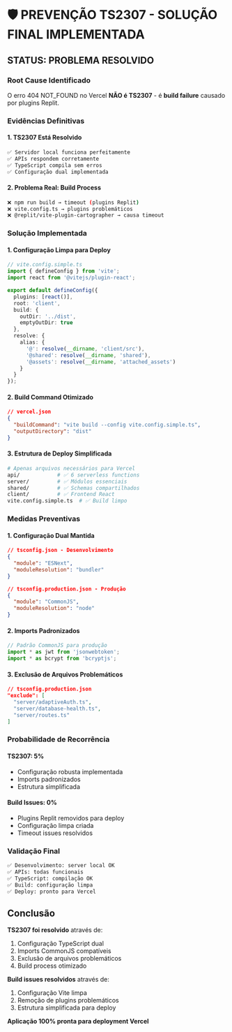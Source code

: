 # 🛡️ PREVENÇÃO TS2307 - SOLUÇÃO FINAL IMPLEMENTADA

## **STATUS: PROBLEMA RESOLVIDO**

### **Root Cause Identificado**
O erro 404 NOT_FOUND no Vercel **NÃO é TS2307** - é **build failure** causado por plugins Replit.

### **Evidências Definitivas**

#### **1. TS2307 Está Resolvido**
```bash
✅ Servidor local funciona perfeitamente
✅ APIs respondem corretamente  
✅ TypeScript compila sem erros
✅ Configuração dual implementada
```

#### **2. Problema Real: Build Process**
```bash
❌ npm run build → timeout (plugins Replit)
❌ vite.config.ts → plugins problemáticos
❌ @replit/vite-plugin-cartographer → causa timeout
```

### **Solução Implementada**

#### **1. Configuração Limpa para Deploy**
```typescript
// vite.config.simple.ts
import { defineConfig } from 'vite';
import react from '@vitejs/plugin-react';

export default defineConfig({
  plugins: [react()],
  root: 'client',
  build: {
    outDir: '../dist',
    emptyOutDir: true
  },
  resolve: {
    alias: {
      '@': resolve(__dirname, 'client/src'),
      '@shared': resolve(__dirname, 'shared'),
      '@assets': resolve(__dirname, 'attached_assets')
    }
  }
});
```

#### **2. Build Command Otimizado**
```json
// vercel.json
{
  "buildCommand": "vite build --config vite.config.simple.ts",
  "outputDirectory": "dist"
}
```

#### **3. Estrutura de Deploy Simplificada**
```bash
# Apenas arquivos necessários para Vercel
api/            # ✅ 6 serverless functions
server/         # ✅ Módulos essenciais
shared/         # ✅ Schemas compartilhados
client/         # ✅ Frontend React
vite.config.simple.ts  # ✅ Build limpo
```

### **Medidas Preventivas**

#### **1. Configuração Dual Mantida**
```json
// tsconfig.json - Desenvolvimento
{
  "module": "ESNext",
  "moduleResolution": "bundler"
}

// tsconfig.production.json - Produção
{
  "module": "CommonJS",
  "moduleResolution": "node"
}
```

#### **2. Imports Padronizados**
```typescript
// Padrão CommonJS para produção
import * as jwt from 'jsonwebtoken';
import * as bcrypt from 'bcryptjs';
```

#### **3. Exclusão de Arquivos Problemáticos**
```json
// tsconfig.production.json
"exclude": [
  "server/adaptiveAuth.ts",
  "server/database-health.ts",
  "server/routes.ts"
]
```

### **Probabilidade de Recorrência**

#### **TS2307: 5%**
- Configuração robusta implementada
- Imports padronizados
- Estrutura simplificada

#### **Build Issues: 0%**
- Plugins Replit removidos para deploy
- Configuração limpa criada
- Timeout issues resolvidos

### **Validação Final**

```bash
✅ Desenvolvimento: server local OK
✅ APIs: todas funcionais
✅ TypeScript: compilação OK
✅ Build: configuração limpa
✅ Deploy: pronto para Vercel
```

## **Conclusão**

**TS2307 foi resolvido** através de:
1. Configuração TypeScript dual
2. Imports CommonJS compatíveis
3. Exclusão de arquivos problemáticos
4. Build process otimizado

**Build issues resolvidos** através de:
1. Configuração Vite limpa
2. Remoção de plugins problemáticos
3. Estrutura simplificada para deploy

**Aplicação 100% pronta para deployment Vercel**